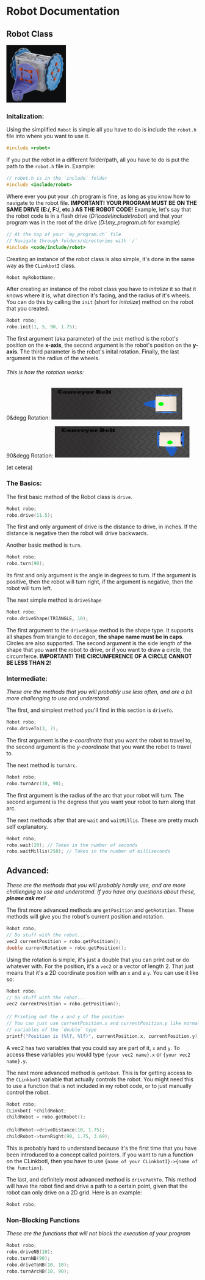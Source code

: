 # Robot Documentation
## Robot Class
<img height="150" src="robot.png"></img>
### Initalization:
Using the simplified `Robot` is simple all you have to do is include the `robot.h` file into where you want to use it.
```cpp
#include <robot>
```
If you put the robot in a different folder/path, all you have to do is put the path to the `robot.h` file in.
Example:
```cpp
// robot.h is in the `include` folder
#include <include/robot>
```
Where ever you put your .ch program is fine, as long as you know how to navigate to the robot file. **IMPORTANT! YOUR PROGRAM MUST BE ON THE SAME DRIVE (E:/, F:/, etc.) AS THE ROBOT CODE!** Example, let's say that the robot code is in a flash drive (*D:\\code\\include\\robot*) and that your program was in the root of the drive (*D:\\my_program.ch* for example)
```cpp
// At the top of your `my_program.ch` file
// Navigate through folders/directories with `/`
#include <code/include/robot>
```

Creating an instance of the robot class is also simple, it's done in the same way as the `CLinkbotI` class.
```cpp
Robot myRobotName;
```
After creating an instance of the robot class you have to *initalize* it so that it knows where it is, what direction it's facing, and the radius of it's wheels. You can do this by calling the `init` (short for *initalize*) method on the robot that you created.
```cpp
Robot robo;
robo.init(1, 5, 90, 1.75);
```
The first argument (aka parameter) of the `init` method is the robot's position on the **x-axis**, the second argument is the robot's position on the **y-axis**. The third parameter is the robot's inital rotation. Finally, the last argument is the radius of the wheels.
###### This is how the rotation works:

0&degg Rotation:
![](zero_degrees.png)

90&degg Rotation:
![](ninety_degrees.png)

(et cetera)

### The Basics:
The first basic method of the Robot class is `drive`.
```cpp
Robot robo;
robo.drive(11.5);
```
The first and only argument of drive is the distance to drive, in inches. If the distance is negative then the robot will drive backwards.

Another basic method is `turn`.
```cpp
Robot robo;
robo.turn(90);
```
Its first and only argument is the angle in degrees to turn. If the argument is positive, then the robot will turn right, if the argument is negative, then the robot will turn left.

The next simple method is `driveShape`
```cpp
Robot robo;
robo.driveShape(TRIANGLE, 10);
```
The first argument to the `driveShape` method is the shape type. It supports all shapes from triangle to decagon, **the shape name must be in caps**. Circles are also supported. The second argument is the side length of the shape that you want the robot to drive, or if you want to draw a circle, the circumferce. **IMPORTANT! THE CIRCUMFERENCE OF A CIRCLE CANNOT BE LESS THAN 2!**

### Intermediate:
*These are the methods that you will probably use less often, and are a bit more challenging to use and understand.*

The first, and simplest method you'll find in this section is `driveTo`.
```cpp
Robot robo;
robo.driveTo(3, 7);
```
The first argument is the *x-coordinate* that you want the robot to travel to, the second argument is the *y-coordinate* that you want the robot to travel to.

The next method is `turnArc`.
```cpp
Robot robo;
robo.turnArc(10, 90);
```
The first argument is the radius of the arc that your robot will turn. The second argument is the degress that you want your robot to turn along that arc.

The next methods after that are `wait` and `waitMillis`. These are pretty much self explanatory.
```cpp
Robot robo;
robo.wait(20); // Takes in the number of seconds
robo.waitMillis(250); // Takes in the number of milliseconds
```
## Advanced:
*These are the methods that you will probably hardly use, and are more challenging to use and understand. If you have any questions about these, __please ask me!__*

The first more advanced methods are `getPosition` and `getRotation`. These methods will give you the robot's current position and rotation.
```cpp
Robot robo;
// Do stuff with the robot...
vec2 currentPosition = robo.getPosition();
double currentRotation = robo.getPosition();
```
Using the rotation is simple, it's just a double that you can print out or do whatever with. For the position, it's a `vec2` or a vector of length 2. That just means that it's a 2D coordinate position with an `x` and a `y`. You can use it like so:
```cpp
Robot robo;
// Do stuff with the robot...
vec2 currentPosition = robo.getPosition();

// Printing out the x and y of the position
// You can just use currentPosition.x and currentPosition.y like normal
// variables of the `double` type
printf("Position is (%lf, %lf)", currentPosition.x, currentPosition.y);
```
A vec2 has two variables that you could say are part of it, `x` and `y`. To access these variables you would type `{your vec2 name}.x` or `{your vec2 name}.y`.

The next more advanced method is `getRobot`. This is for getting access to the `CLinkbotI` variable that actually controls the robot. You might need this to use a function that is not included in my robot code, or to just manually control the robot.
```cpp
Robot robo;
CLinkbotI *childRobot;
childRobot = robo.getRobot();

childRobot->driveDistance(10, 1.75);
childRobot->turnRight(90, 1.75, 3.69);
```
This is probably hard to understand because it's the first time that you have been introduced to a concept called pointers. If you want to run a function on the CLinkbotI, then you have to use `{name of your CLinkbotI}->{name of the function}`.

The last, and definitely most advanced method is `drivePathTo`. This method will have the robot find and drive a path to a certain point, given that the robot can only drive on a 2D grid. Here is an example:
```cpp
Robot robo;
```
### Non-Blocking Functions
*These are the functions that will not block the execution of your program*
```cpp
Robot robo;
robo.driveNB(10);
robo.turnNB(90);
robo.driveToNB(10, 10);
robo.turnArcNB(10, 90);
```
